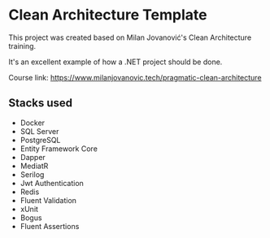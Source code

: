 # Clean Architecture Template

This project was created based on Milan Jovanović's Clean Architecture training.

It's an excellent example of how a .NET project should be done.

Course link: https://www.milanjovanovic.tech/pragmatic-clean-architecture

## Stacks used

- Docker   
- SQL Server 
- PostgreSQL
- Entity Framework Core 
- Dapper
- MediatR
- Serilog 
- Jwt Authentication 
- Redis 
- Fluent Validation 
- xUnit 
- Bogus 
- Fluent Assertions
